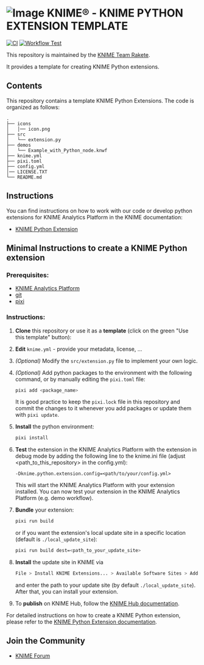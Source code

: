# ![Image](https://www.knime.com/sites/default/files/knime_logo_github_40x40_4layers.png) KNIME® -  KNIME PYTHON EXTENSION TEMPLATE

[![CI](https://github.com/knime/knime-python-extension-template/actions/workflows/ci.yml/badge.svg)](https://github.com/knime/knime-python-extension-template/actions/workflows/ci.yml)
[![Workflow Test](https://github.com/marc-lehner/knime-python-extension-template/actions/workflows/run_knime_workflow_test.yml/badge.svg)](https://github.com/marc-lehner/knime-python-extension-template/actions/workflows/run_knime_workflow_test.yml)

This repository is maintained by the [KNIME Team Rakete](mailto:team-rakete@knime.com).

It provides a template for creating KNIME Python extensions.

## Contents

This repository contains a template KNIME Python Extensions.
The code is organized as follows:

```
.
├── icons
│   │── icon.png
├── src
│   └── extension.py
├── demos
│   └── Example_with_Python_node.knwf
├── knime.yml
├── pixi.toml
├── config.yml
│── LICENSE.TXT
└── README.md
```

## Instructions

You can find instructions on how to work with our code or develop python extensions for KNIME Analytics Platform in the KNIME documentation:
* [KNIME Python Extension](https://docs.knime.com/latest/pure_python_node_extensions_guide/index.html)

## Minimal Instructions to create a KNIME Python extension
### Prerequisites:
* [KNIME Analytics Platform](https://www.knime.com/downloads/overview)
* [git](https://git-scm.com/downloads)
* [pixi](https://pixi.sh/latest/)

### Instructions:
1. **Clone** this repository or use it as a **template** (click on the green "Use this template" button):
2. **Edit** `knime.yml` -  provide your metadata, license, ...
3. _(Optional)_ Modify the `src/extension.py` file to implement your own logic.
4. _(Optional)_ Add python packages to the environment with the following command, or by manually editing the `pixi.toml` file:

    ```bash
    pixi add <package_name>
    ```

    It is good practice to keep the `pixi.lock` file in this repository and commit the changes to it whenever you add packages or update them with `pixi update`.
5. **Install** the python environment:
    ```bash
    pixi install
    ```
6. **Test** the extension in the KNIME Analytics Platform with the extension in debug mode by adding the following line to the knime.ini file (adjust <path_to_this_repository> in the config.yml):    
    ```
    -Dknime.python.extension.config=<path/to/your/config.yml>
    ```
   This will start the KNIME Analytics Platform with your extension installed. You can now test your extension in the KNIME Analytics Platform (e.g. demo workflow). 
7. **Bundle** your extension:
    ```bash
    pixi run build
    ```
    or if you want the extension's local update site in a specific location (default is `./local_update_site`):
    ```bash	
    pixi run build dest=<path_to_your_update_site>
    ```
8. **Install** the update site in KNIME via
    ```bash
    File > Install KNIME Extensions... > Available Software Sites > Add... 
    ```
    and enter the path to your update site (by default `./local_update_site`). After that, you can install your extension.
9. To **publish** on KNIME Hub, follow the [KNIME Hub documentation](https://docs.knime.com/latest/knime_hub_guide/index.html#publishing_your_extension).

For detailed instructions on how to create a KNIME Python extension, please refer to the [KNIME Python Extension documentation](https://docs.knime.com/latest/pure_python_node_extensions_guide/index.html).

## Join the Community

* [KNIME Forum](https://forum.knime.com)